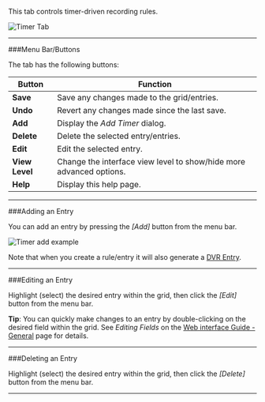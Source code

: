 This tab controls timer-driven recording rules.

![Timer Tab](docresources/timeschedules.png)

---

###Menu Bar/Buttons

The tab has the following buttons:

Button                 | Function
-----------------------|-------------------
**Save**               | Save any changes made to the grid/entries.
**Undo**               | Revert any changes made since the last save.
**Add**                | Display the *Add Timer* dialog.
**Delete**             | Delete the selected entry/entries.
**Edit**               | Edit the selected entry.
**View Level**| Change the interface view level to show/hide more advanced options.
**Help**               | Display this help page.

---

###Adding an Entry

You can add an entry by pressing the *[Add]* button from the menu bar.

![Timer add example](docresources/dvrtimeradd.png)

Note that when you create a rule/entry it will also generate a [DVR Entry](class/dvrentry).

---

###Editing an Entry

Highlight (select) the desired entry within the grid, then click the *[Edit]* 
button from the menu bar.

**Tip**: You can quickly make changes to an entry by double-clicking on 
the desired field within the grid. See *Editing Fields* on the [Web interface Guide - General](webui_general) 
page for details.

---

###Deleting an Entry

Highlight (select) the desired entry within the grid, then click the *[Delete]* 
button from the menu bar.

---
